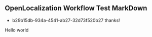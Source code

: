 ## OpenLocalization Workflow Test MarkDown
* b29b15db-934a-4541-ab27-32d73f520b27 
thanks!

Hello world